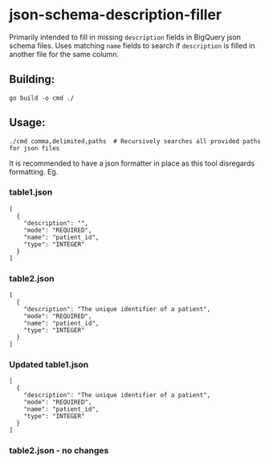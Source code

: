 # json-schema-description-filler

Primarily intended to fill in missing `description` fields in BigQuery json schema files. Uses matching `name` fields to search if `description` is filled in another file for the same column.
## Building:
```
go build -o cmd ./
```
## Usage:
```
./cmd comma,delimited,paths  # Recursively searches all provided paths for json files
```
It is recommended to have a json formatter in place as this tool disregards formatting.
Eg.
### table1.json
```
[
  {
    "description": "",
    "mode": "REQUIRED",
    "name": "patient_id",
    "type": "INTEGER"
  }
]
```
### table2.json
```
[
  {
    "description": "The unique identifier of a patient",
    "mode": "REQUIRED",
    "name": "patient_id",
    "type": "INTEGER"
  }
]
```

### Updated table1.json
```
[
  {
    "description": "The unique identifier of a patient",
    "mode": "REQUIRED",
    "name": "patient_id",
    "type": "INTEGER"
  }
]
```
### table2.json - no changes
